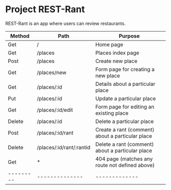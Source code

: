 # Project REST-Rant

REST-Rant is an app where users can review restaurants.

| Method  | Path         | Purpose     |
|---------|--------------|-------------|
| Get     | /            | Home page     |
| Get     | /places      | Places index page     |
| Post    | /places      | Create new place     |
| Get     | /places/new  | Form page for creating a new place     |
| Get     | /places/:id  | Details about a particular place     |
| Put     | /places/:id  | Update a particular place     |
| Get     | /places/:id/edit  | Form page for editing an existing place     |
| Delete  | /places/:id       | Delete a particular place     |
| Post    | /places/:id/rant  | Create a rant (comment) about a particular place     |
| Delete  | /places/:id/rant/:rantid  | Delete a rant (comment) about a particular place     |
| Get     | *                 | 404 page (matches any route not defined above)     |
|---------|--------------|-------------|